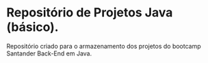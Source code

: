 # Repositório de Projetos Java (básico).
Repositório criado para o armazenamento dos projetos do bootcamp Santander Back-End em Java.
